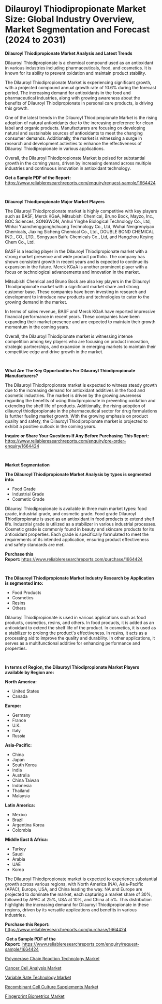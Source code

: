 <p><h1>Dilauroyl Thiodipropionate Market Size: Global Industry Overview, Market Segmentation and Forecast (2024 to 2031)</h1></p><p><strong>Dilauroyl Thiodipropionate Market Analysis and Latest Trends</strong></p>
<p><p>Dilauroyl Thiodipropionate is a chemical compound used as an antioxidant in various industries including pharmaceuticals, food, and cosmetics. It is known for its ability to prevent oxidation and maintain product stability. </p><p>The Dilauroyl Thiodipropionate Market is experiencing significant growth, with a projected compound annual growth rate of 10.6% during the forecast period. The increasing demand for antioxidants in the food and pharmaceutical industries, along with growing awareness about the benefits of Dilauroyl Thiodipropionate in personal care products, is driving this growth.</p><p>One of the latest trends in the Dilauroyl Thiodipropionate Market is the rising adoption of natural antioxidants due to the increasing preference for clean label and organic products. Manufacturers are focusing on developing natural and sustainable sources of antioxidants to meet the changing consumer demands. Additionally, the market is witnessing a surge in research and development activities to enhance the effectiveness of Dilauroyl Thiodipropionate in various applications.</p><p>Overall, the Dilauroyl Thiodipropionate Market is poised for substantial growth in the coming years, driven by increasing demand across multiple industries and continuous innovation in antioxidant technology.</p></p>
<p><strong>Get a Sample PDF of the Report:&nbsp;</strong> <a href="https://www.reliableresearchreports.com/enquiry/request-sample/1664424">https://www.reliableresearchreports.com/enquiry/request-sample/1664424</a></p>
<p>&nbsp;</p>
<p><strong>Dilauroyl Thiodipropionate Major Market Players</strong></p>
<p><p>The Dilauroyl Thiodipropionate market is highly competitive with key players such as BASF, Merck KGaA, Mitsubishi Chemical, Bruno Bock, Mayzo, Inc., BOC Sciences, SONGWON, Anhui Yinghe Biological Technology Co., Ltd, Whhai Yuanchenggonghchuang Technology Co., Ltd, Wuhai Nengrenyiyao Chemicals, Jiaxing Sicheng Chemical Co., Ltd., DOUBLE BOND CHEMICAL IND., CO., LTD., Songyuan Baifu Chemicals Co., Ltd, and Hangzhou Keying Chem Co., Ltd.</p><p>BASF is a leading player in the Dilauroyl Thiodipropionate market with a strong market presence and wide product portfolio. The company has shown consistent growth in recent years and is expected to continue its expansion in the future. Merck KGaA is another prominent player with a focus on technological advancements and innovation in the market.</p><p>Mitsubishi Chemical and Bruno Bock are also key players in the Dilauroyl Thiodipropionate market with a significant market share and strong customer base. These companies have been investing in research and development to introduce new products and technologies to cater to the growing demand in the market.</p><p>In terms of sales revenue, BASF and Merck KGaA have reported impressive financial performance in recent years. These companies have been expanding their market presence and are expected to maintain their growth momentum in the coming years.</p><p>Overall, the Dilauroyl Thiodipionate market is witnessing intense competition among key players who are focusing on product innovation, strategic partnerships, and expansion in emerging markets to maintain their competitive edge and drive growth in the market.</p></p>
<p>&nbsp;</p>
<p><strong>What Are The Key Opportunities For Dilauroyl Thiodipropionate Manufacturers?</strong></p>
<p><p>The Dilauroyl Thiodipropionate market is expected to witness steady growth due to the increasing demand for antioxidant additives in the food and cosmetic industries. The market is driven by the growing awareness regarding the benefits of using thiodipropionate in preventing oxidation and extending the shelf life of products. Additionally, the rising adoption of dilauroyl thiodipropionate in the pharmaceutical sector for drug formulations is further fueling market growth. With the growing emphasis on product quality and safety, the Dilauroyl Thiodipropionate market is projected to exhibit a positive outlook in the coming years.</p></p>
<p><strong>Inquire or Share Your Questions If Any Before Purchasing This Report:</strong> <a href="https://www.reliableresearchreports.com/enquiry/pre-order-enquiry/1664424">https://www.reliableresearchreports.com/enquiry/pre-order-enquiry/1664424</a></p>
<p>&nbsp;</p>
<p><strong>Market Segmentation</strong></p>
<p><strong>The Dilauroyl Thiodipropionate Market Analysis by types is segmented into:</strong></p>
<p><ul><li>Food Grade</li><li>Industrial Grade</li><li>Cosmetic Grade</li></ul></p>
<p><p>Dilauroyl Thiodipropionate is available in three main market types: food grade, industrial grade, and cosmetic grade. Food grade Dilauroyl Thiodipropionate is used as an antioxidant in food products to extend shelf life. Industrial grade is utilized as a stabilizer in various industrial processes. Cosmetic grade is commonly found in beauty and skincare products for its antioxidant properties. Each grade is specifically formulated to meet the requirements of its intended application, ensuring product effectiveness and safety standards are met.</p></p>
<p><strong>Purchase this Report:&nbsp;</strong><a href="https://www.reliableresearchreports.com/purchase/1664424">https://www.reliableresearchreports.com/purchase/1664424</a></p>
<p>&nbsp;</p>
<p><strong>The Dilauroyl Thiodipropionate Market Industry Research by Application is segmented into:</strong></p>
<p><ul><li>Food Products</li><li>Cosmetics</li><li>Resins</li><li>Others</li></ul></p>
<p><p>Dilauroyl Thiodipropionate is used in various applications such as food products, cosmetics, resins, and others. In food products, it is added as an antioxidant to extend the shelf life of the product. In cosmetics, it is used as a stabilizer to prolong the product's effectiveness. In resins, it acts as a processing aid to improve the quality and durability. In other applications, it serves as a multifunctional additive for enhancing performance and properties.</p></p>
<p>&nbsp;</p>
<p><strong>In terms of Region, the Dilauroyl Thiodipropionate Market Players available by Region are:</strong></p>
<p>
    <p> <strong> North America: </strong>
        <ul>
            <li>United States</li>
            <li>Canada</li>
        </ul>
        </p> 
    <p> <strong> Europe: </strong>
        <ul>
            <li>Germany</li>
            <li>France</li>
            <li>U.K.</li>
            <li>Italy</li>
            <li>Russia</li>
        </ul>
        </p> 
    <p> <strong> Asia-Pacific: </strong>
        <ul>
            <li>China</li>
            <li>Japan</li>
            <li>South Korea</li>
            <li>India</li>
            <li>Australia</li>
            <li>China Taiwan</li>
            <li>Indonesia</li>
            <li>Thailand</li>
            <li>Malaysia</li>
        </ul>
        </p> 
    <p> <strong> Latin America: </strong>
        <ul>
            <li>Mexico</li>
            <li>Brazil</li>
            <li>Argentina Korea</li>
            <li>Colombia</li>
        </ul>
        </p> 
    <p> <strong> Middle East & Africa: </strong>
        <ul>
            <li>Turkey</li>
            <li>Saudi</li>
            <li>Arabia</li>
            <li>UAE</li>
            <li>Korea</li>
        </ul>
    </p>
    </p>
<p><p>The Dilauroyl Thiodipropionate market is expected to experience substantial growth across various regions, with North America (NA), Asia-Pacific (APAC), Europe, USA, and China leading the way. NA and Europe are projected to dominate the market, each capturing a market share of 30%, followed by APAC at 25%, USA at 10%, and China at 5%. This distribution highlights the increasing demand for Dilauroyl Thiodipropionate in these regions, driven by its versatile applications and benefits in various industries.</p></p>
<p><strong>Purchase this Report: </strong><a href="https://www.reliableresearchreports.com/purchase/1664424">https://www.reliableresearchreports.com/purchase/1664424</a></p>
<p>&nbsp;<strong>Get a Sample PDF of the Report:&nbsp;&nbsp;</strong><a href="https://www.reliableresearchreports.com/enquiry/request-sample/1664424">https://www.reliableresearchreports.com/enquiry/request-sample/1664424</a></p>
<p><strong></strong></p>
<p><p><a href="https://medium.com/@deirdredavies67/polymerase-chain-reaction-technology-market-comprehensive-assessment-by-type-application-and-089b039fb8c9">Polymerase Chain Reaction Technology Market</a></p><p><a href="https://medium.com/@deirdredavies67/cancer-cell-analysis-market-analysis-its-cagr-market-segmentation-and-global-industry-overview-4869d3414f4d">Cancer Cell Analysis Market</a></p><p><a href="https://medium.com/@seanhunt765/variable-rate-technology-market-the-key-to-successful-business-strategy-forecast-till-2031-7538df69d891">Variable Rate Technology Market</a></p><p><a href="https://medium.com/@sainreportprime/recombinant-cell-culture-supplements-market-share-evolution-and-market-growth-trends-2024-2031-2d4d085ca7a0">Recombinant Cell Culture Supplements Market</a></p><p><a href="https://medium.com/@seanhunt765/fingerprint-biometrics-market-size-cagr-trends-2024-2030-8ff0b47a9ced">Fingerprint Biometrics Market</a></p></p>